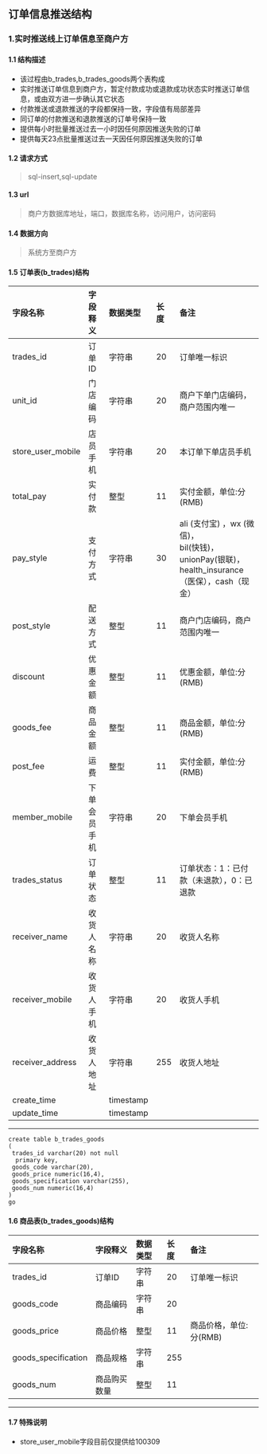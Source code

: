 ## 订单信息推送结构
### 1.实时推送线上订单信息至商户方
#### 1.1 结构描述
* 该过程由b_trades,b_trades_goods两个表构成
* 实时推送订单信息到商户方，暂定付款成功或退款成功状态实时推送订单信息，或由双方进一步确认其它状态
* 付款推送或退款推送的字段都保持一致，字段值有局部差异
* 同订单的付款推送和退款推送的订单号保持一致
* 提供每小时批量推送过去一小时因任何原因推送失败的订单
* 提供每天23点批量推送过去一天因任何原因推送失败的订单
#### 1.2 请求方式
> sql-insert,sql-update
#### 1.3 url
> 商户方数据库地址，端口，数据库名称，访问用户，访问密码
#### 1.4 数据方向
> 系统方至商户方
#### 1.5 订单表(b_trades)结构
| 字段名称 | 字段释义 | 数据类型 | 长度 | 备注 | 
| :---         |     :---      |     :--- | :---      | :---      | 
| trades_id   | 订单ID     | 字符串    | 20    |订单唯一标识|
| unit_id   | 门店编码     | 字符串    | 20    |商户下单门店编码，商户范围内唯一|
| store_user_mobile   | 店员手机     | 字符串    | 20    |本订单下单店员手机|
| total_pay   | 实付款     | 整型    | 11    |实付金额，单位:分(RMB)|
| pay_style   | 支付方式     | 字符串    | 30    |ali (支付宝) ，wx (微信)， </br>bil(快钱)， unionPay(银联)，</br> health_insurance（医保），cash（现金）|
| post_style   | 配送方式     | 整型    | 11    |商户门店编码，商户范围内唯一|
| discount   | 优惠金额     | 整型    | 11    |优惠金额，单位:分(RMB)|
| goods_fee   | 商品金额     | 整型    | 11    |商品金额，单位:分(RMB)|
| post_fee   | 运费     | 整型    | 11    |实付金额，单位:分(RMB)|
| member_mobile   | 下单会员手机     | 字符串    | 20    |下单会员手机|
| trades_status   | 订单状态     | 整型    | 11    |订单状态：1：已付款（未退款），0：已退款|
| receiver_name   | 收货人名称     | 字符串    | 20    |收货人名称|
| receiver_mobile   | 收货人手机     | 字符串    | 20    |收货人手机|
| receiver_address   | 收货人地址     | 字符串    | 255    |收货人地址|
| create_time   |      | timestamp    |     | |
| update_time   |      | timestamp    |     | |
--------------------- 
```
create table b_trades_goods
(
 trades_id varchar(20) not null
  primary key,
 goods_code varchar(20),
 goods_price numeric(16,4),
 goods_specification varchar(255),
 goods_num numeric(16,4)
)
go
```
#### 1.6 商品表(b_trades_goods)结构
| 字段名称 | 字段释义 | 数据类型 | 长度 | 备注 | 
| :---         |     :---      |     :--- | :---      | :---      | 
| trades_id   | 订单ID     | 字符串    | 20    |订单唯一标识|
| goods_code   | 商品编码     | 字符串    | 20    | |
| goods_price   | 商品价格     | 整型    | 11    |商品价格，单位:分(RMB)|
| goods_specification   | 商品规格     | 字符串    | 255    |  |
| goods_num   | 商品购买数量     | 整型    | 11    | |
--------------------- 

#### 1.7 特殊说明
* store_user_mobile字段目前仅提供给100309
